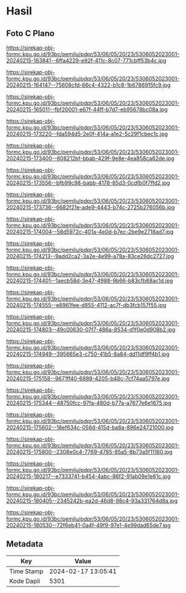 # Hasil

## Foto C Plano

https://sirekap-obj-formc.kpu.go.id/93bc/pemilu/pdpr/53/06/05/20/23/5306052023001-20240215-163841--6ffa4229-e92f-411c-8c07-771cbff53b4c.jpg

https://sirekap-obj-formc.kpu.go.id/93bc/pemilu/pdpr/53/06/05/20/23/5306052023001-20240215-164147--75608cfd-66c4-4322-b1c8-1b6786915fc9.jpg

https://sirekap-obj-formc.kpu.go.id/93bc/pemilu/pdpr/53/06/05/20/23/5306052023001-20240215-165011--fbf20001-e67f-44ff-b7d7-eb95678bc08a.jpg

https://sirekap-obj-formc.kpu.go.id/93bc/pemilu/pdpr/53/06/05/20/23/5306052023001-20240215-173220--fda594d5-2e0f-414a-a1e2-5c29f1cbec1c.jpg

https://sirekap-obj-formc.kpu.go.id/93bc/pemilu/pdpr/53/06/05/20/23/5306052023001-20240215-173400--608212bf-bbab-429f-9e8e-4ea858ca62de.jpg

https://sirekap-obj-formc.kpu.go.id/93bc/pemilu/pdpr/53/06/05/20/23/5306052023001-20240215-173556--bfb99c98-babb-4178-85d3-0cdfb0f7ffd2.jpg

https://sirekap-obj-formc.kpu.go.id/93bc/pemilu/pdpr/53/06/05/20/23/5306052023001-20240215-173736--6682f21e-ade9-4443-b74c-2725b276056b.jpg

https://sirekap-obj-formc.kpu.go.id/93bc/pemilu/pdpr/53/06/05/20/23/5306052023001-20240215-174004--58d5972c-401a-4e0d-b7ec-2be9e2718ad7.jpg

https://sirekap-obj-formc.kpu.go.id/93bc/pemilu/pdpr/53/06/05/20/23/5306052023001-20240215-174213--9add2ca2-3a2e-4e99-a78a-83ce26dc2727.jpg

https://sirekap-obj-formc.kpu.go.id/93bc/pemilu/pdpr/53/06/05/20/23/5306052023001-20240215-174401--1aecb58d-3e47-4988-9b66-b83cfb68ac1d.jpg

https://sirekap-obj-formc.kpu.go.id/93bc/pemilu/pdpr/53/06/05/20/23/5306052023001-20240215-174555--e8961fee-d855-4112-ac7f-db3fcb157f55.jpg

https://sirekap-obj-formc.kpu.go.id/93bc/pemilu/pdpr/53/06/05/20/23/5306052023001-20240215-174803--49c00630-07f7-486a-8534-d1f0e0d908b2.jpg

https://sirekap-obj-formc.kpu.go.id/93bc/pemilu/pdpr/53/06/05/20/23/5306052023001-20240215-174949--395665e3-c750-41b5-8a84-dd11df9ff4b1.jpg

https://sirekap-obj-formc.kpu.go.id/93bc/pemilu/pdpr/53/06/05/20/23/5306052023001-20240215-175158--9671ff40-6889-4205-b48c-7cf74aa5797e.jpg

https://sirekap-obj-formc.kpu.go.id/93bc/pemilu/pdpr/53/06/05/20/23/5306052023001-20240215-175344--48750fcc-97fa-480d-b77a-a7677e6e1675.jpg

https://sirekap-obj-formc.kpu.go.id/93bc/pemilu/pdpr/53/06/05/20/23/5306052023001-20240215-175602--18ef634c-056d-415d-ba8a-896e24721000.jpg

https://sirekap-obj-formc.kpu.go.id/93bc/pemilu/pdpr/53/06/05/20/23/5306052023001-20240215-175800--2308e0c4-7769-4785-85a5-8b73a5f11160.jpg

https://sirekap-obj-formc.kpu.go.id/93bc/pemilu/pdpr/53/06/05/20/23/5306052023001-20240215-180217--e7333741-b454-4abc-86f2-91ab09e1e61c.jpg

https://sirekap-obj-formc.kpu.go.id/93bc/pemilu/pdpr/53/06/05/20/23/5306052023001-20240215-180405--2345242b-ea2d-46d8-98c4-93a331764d8a.jpg

https://sirekap-obj-formc.kpu.go.id/93bc/pemilu/pdpr/53/06/05/20/23/5306052023001-20240215-180530--72f6eb41-0a4f-49f9-97e1-4e99dad65de7.jpg


## Metadata

| Key        | Value               |
| ---------- | ------------------- |
| Time Stamp | 2024-02-17 13:05:41 |
| Kode Dapil | 5301                |



